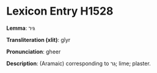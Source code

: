 # Lexicon Entry H1528

**Lemma**: גִּיר

**Transliteration (xlit)**: gîyr

**Pronunciation**: gheer

**Description**:
(Aramaic) corresponding to גִּר; lime; plaster.
